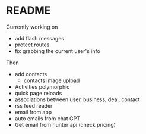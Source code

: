 # README
   
Currently working on 
- add flash messages
- protect routes
- fix grabbing the current user's info

Then
- add contacts
  - contacts image upload
- Activities polymorphic
- quick page reloads
- associations between user, business, deal, contact
- rss feed reader
- email from app
- auto emails from chat GPT
- Get email from hunter api (check pricing)